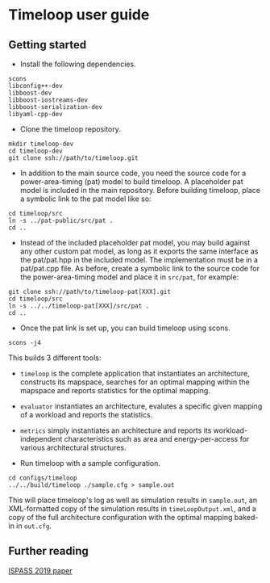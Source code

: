 # Timeloop user guide

## Getting started

* Install the following dependencies.
```
scons
libconfig++-dev
libboost-dev
libboost-iostreams-dev
libboost-serialization-dev
libyaml-cpp-dev
```

* Clone the timeloop repository.
```
mkdir timeloop-dev
cd timeloop-dev
git clone ssh://path/to/timeloop.git
```

* In addition to the main source code, you need the source code for a
  power-area-timing (pat) model to build timeloop. A placeholder pat model
  is included in the main repository. Before building timeloop, place a
  symbolic link to the pat model like so:
```
cd timeloop/src
ln -s ../pat-public/src/pat .
cd ..
```

* Instead of the included placeholder pat model, you may build against any
  other custom pat model, as long as it exports the same interface as the
  pat/pat.hpp in the included model. The implementation must be in a
  pat/pat.cpp file. As before, create a symbolic link to the source code for
  the power-area-timing model and place it in `src/pat`, for example:
```
git clone ssh://path/to/timeloop-pat[XXX].git
cd timeloop/src
ln -s ../../timeloop-pat[XXX]/src/pat .
cd ..
```

* Once the pat link is set up, you can build timeloop using scons.
```
scons -j4
```
This builds 3 different tools:
* `timeloop` is the complete application that instantiates an architecture,
  constructs its mapspace, searches for an optimal mapping within the mapspace
  and reports statistics for the optimal mapping.
* `evaluator` instantiates an architecture, evalutes a specific given
  mapping of a workload and reports the statistics.
* `metrics` simply instantiates an architecture and reports its
  workload-independent characteristics such as area and energy-per-access
  for various architectural structures.

* Run timeloop with a sample configuration.
```
cd configs/timeloop
../../build/timeloop ./sample.cfg > sample.out
```
This will place timeloop's log as well as simulation results in `sample.out`,
an XML-formatted copy of the simulation results in `timeLoopOutput.xml`, and
a copy of the full architecture configuration with the optimal mapping
baked-in in `out.cfg`.

## Further reading
[ISPASS 2019 paper](http://parashar.org/ispass19.pdf)
